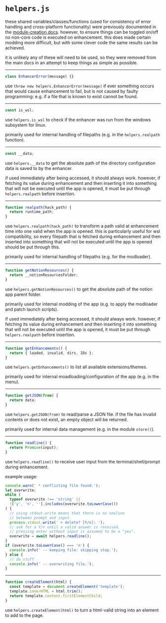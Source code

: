 # `helpers.js`

these shared variables/classes/functions (used for consistency of error handling and
cross-platform functionality) were previously documented in the [module-creation docs](../DOCUMENTATION.md).
however, to ensure things can be toggled on/off no non-core code is executed on enhancement.
this does made certain modding more difficult, but with some clever code the same results can be achieved.

it is unlikely any of these will need to be used, so they were removed from the main docs in
an attempt to keep things as simple as possible.

---

```js
class EnhancerError(message) {}
```

use `throw new helpers.EnhancerError(message)` if ever something occurs that would cause enhancement to fail,
but is not caused by faulty programming: e.g. if a file that is known to exist cannot be found.

---

```js
const is_wsl;
```

use `helpers.is_wsl` to check if the enhancer was run from the windows subsystem for linux.

primarily used for internal handling of filepaths (e.g. in the `helpers.realpath` function).

---

```js
const __data;
```

use `helpers.__data` to get the absolute path of the directory configuration
data is saved to by the enhancer.

if used immediately after being accessed, it should always work. however, if fetching its value during enhancement
and then inserting it into something that will not be executed until the app is opened, it must be put through
`helpers.realpath` before insertion.

---

```js
function realpath(hack_path) {
  return runtime_path;
}
```

use `helpers.realpath(hack_path)` to transform a path valid at enhancement time into one valid when the app is opened.
this is particularly useful for wsl compatibility, so every filepath that is fetched during enhancement
and then inserted into something that will not be executed until the app is opened should be put through this.

primarily used for internal handling of filepaths (e.g. for the modloader).

---

```js
function getNotionResources() {
  return __notionResourcesFolder;
}
```

use `helpers.getNotionResources()` to get the absolute path of the notion app parent folder.

primarily used for internal modding of the app (e.g. to apply the modloader and patch launch scripts).

if used immediately after being accessed, it should always work. however, if fetching its value during enhancement
and then inserting it into something that will not be executed until the app is opened, it must be put through
`helpers.realpath` before insertion.

---

```js
function getEnhancements() {
  return { loaded, invalid, dirs, IDs };
}
```

use `helpers.getEnhancements()` to list all available extensions/themes.

primarily used for internal moadloading/configuration of the app (e.g. in the menu).

---

```js
function getJSON(from) {
  return data;
}
```

use `helpers.getJSON(from)` to read/parse a JSON file. if the file has invalid contents or does not exist,
an empty object will be returned.

primarily used for internal data management (e.g. in the module `store()`).

---

```js
function readline() {
  return Promise(input);
}
```

use `helpers.readline()` to receive user input from the terminal/shell/prompt during enhancement.

example usage:

```js
console.warn(' * conflicting file found.');
let overwrite;
while (
  typeof overwrite !== 'string' ||
  !['y', 'n', ''].includes(overwrite.toLowerCase())
) {
  // using stdout.write means that there is no newline
  // between prompt and input.
  process.stdout.write(' > delete? [Y/n]: ');
  // ask for a Y/n until a valid answer is received.
  // pressing enter without input is assumed to be a "yes".
  overwrite = await helpers.readline();
}
if (overwrite.toLowerCase() === 'n') {
  console.info(' -- keeping file: skipping step.');
} else {
  // do stuff
  console.info(' -- overwriting file.');
}
```

---

```js
function createElement(html) {
  const template = document.createElement('template');
  template.innerHTML = html.trim();
  return template.content.firstElementChild;
}
```

use `helpers.createElement(html)` to turn a html-valid string into an element to add to the page.
